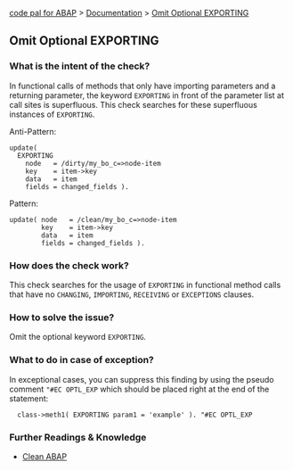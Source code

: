 [code pal for ABAP](../../README.md) > [Documentation](../check_documentation.md) > [Omit Optional EXPORTING](omit-optional-exporting.md)

## Omit Optional EXPORTING

### What is the intent of the check?

In functional calls of methods that only have importing parameters and a returning parameter, the keyword `EXPORTING` in front of the parameter list at call sites is superfluous. This check searches for these superfluous instances of `EXPORTING`.

Anti-Pattern:
```abap
update(
  EXPORTING
    node   = /dirty/my_bo_c=>node-item
    key    = item->key
    data   = item
    fields = changed_fields ).
```

Pattern:
```abap
update( node   = /clean/my_bo_c=>node-item
        key    = item->key
        data   = item
        fields = changed_fields ).
```

### How does the check work?

This check searches for the usage of `EXPORTING` in functional method calls that have no `CHANGING`, `IMPORTING`, `RECEIVING` or `EXCEPTIONS` clauses.

### How to solve the issue?

Omit the optional keyword `EXPORTING`.

### What to do in case of exception?

In exceptional cases, you can suppress this finding by using the pseudo comment `"#EC OPTL_EXP` which should be placed right at the end of the statement:

```abap
  class->meth1( EXPORTING param1 = 'example' ). "#EC OPTL_EXP
```

### Further Readings & Knowledge

* [Clean ABAP](https://github.com/SAP/styleguides/blob/main/clean-abap/CleanABAP.md#omit-the-optional-keyword-exporting)

